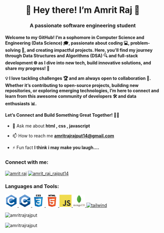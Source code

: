 <h1 align="center">🌟 Hey there! I’m Amrit Raj 👋</h1>
<h3 align="center">A passionate software engineering student</h3>
<h4>
Welcome to my GitHub! I’m a sophomore in Computer Science and Engineering (Data Science) 🎓, passionate about coding 💻, problem-solving 🧩, and creating impactful projects. Here, you'll find my journey through Data Structures and Algorithms (DSA) 🔍 and full-stack development 🌐 as I dive into new tech, build innovative solutions, and share my progress! 🚀

💡 I love tackling challenges 🏆 and am always open to collaboration 🤝. Whether it’s contributing to open-source projects, building new repositories, or exploring emerging technologies, I’m here to connect and learn from this awesome community of developers 🛠️ and data enthusiasts 📊.

Let’s Connect and Build Something Great Together! 🌱😊</h4>


- 💬 Ask me about **html , css , javascript**<p></P>

- 📫 How to reach me **amritrajrajput14@gmail.com**<p></P>

- ⚡ Fun fact **I think i may make you laugh....**<p></p>

<h3 align="left">Connect with me:</h3>
<p align="left">
<a href="https://www.linkedin.com/in/amrit-raj-569547271?utm_source=share&utm_campaign=share_via&utm_content=profile&utm_medium=android_app" target="blank"><img align="center" src="https://raw.githubusercontent.com/rahuldkjain/github-profile-readme-generator/master/src/images/icons/Social/linked-in-alt.svg" alt="amrit raj" height="30" width="40" /></a>
<a href="https://instagram.com/amrit_raj_rajput14" target="blank"><img align="center" src="https://raw.githubusercontent.com/rahuldkjain/github-profile-readme-generator/master/src/images/icons/Social/instagram.svg" alt="amrit_raj_rajput14" height="30" width="40" /></a>
</p>

<h3 align="left">Languages and Tools:</h3>
<p align="left"> <a href="https://www.cprogramming.com/" target="_blank" rel="noreferrer"> <img src="https://raw.githubusercontent.com/devicons/devicon/master/icons/c/c-original.svg" alt="c" width="40" height="40"/> </a> <a href="https://www.w3schools.com/cpp/" target="_blank" rel="noreferrer"> <img src="https://raw.githubusercontent.com/devicons/devicon/master/icons/cplusplus/cplusplus-original.svg" alt="cplusplus" width="40" height="40"/> </a> <a href="https://www.w3schools.com/css/" target="_blank" rel="noreferrer"> <img src="https://raw.githubusercontent.com/devicons/devicon/master/icons/css3/css3-original-wordmark.svg" alt="css3" width="40" height="40"/> </a> <a href="https://www.w3.org/html/" target="_blank" rel="noreferrer"> <img src="https://raw.githubusercontent.com/devicons/devicon/master/icons/html5/html5-original-wordmark.svg" alt="html5" width="40" height="40"/> </a> <a href="https://developer.mozilla.org/en-US/docs/Web/JavaScript" target="_blank" rel="noreferrer"> <img src="https://raw.githubusercontent.com/devicons/devicon/master/icons/javascript/javascript-original.svg" alt="javascript" width="40" height="40"/> </a> <a href="https://www.mongodb.com/" target="_blank" rel="noreferrer"> <img src="https://raw.githubusercontent.com/devicons/devicon/master/icons/mongodb/mongodb-original-wordmark.svg" alt="mongodb" width="40" height="40"/> </a> <a href="https://tailwindcss.com/" target="_blank" rel="noreferrer"> <img src="https://www.vectorlogo.zone/logos/tailwindcss/tailwindcss-icon.svg" alt="tailwind" width="40" height="40"/> </a> </p>

<p><img align="center" src="https://github-readme-stats.vercel.app/api/top-langs?username=amritrajrajput&show_icons=true&locale=en&layout=compact" alt="amritrajrajput" /></p>

<p><img align="center" src="https://github-readme-streak-stats.herokuapp.com/?user=amritrajrajput&" alt="amritrajrajput" /></p>


<!--
**amritrajrajput/amritrajrajput** is a ✨ _special_ ✨ repository because its `README.md` (this file) appears on your GitHub profile.

Here are some ideas to get you started:

- 🔭 I’m currently working on ...
- 🌱 I’m currently learning ...
- 👯 I’m looking to collaborate on ...
- 🤔 I’m looking for help with ...
- 💬 Ask me about ...
- 📫 How to reach me: ...
- 😄 Pronouns: ...
- ⚡ Fun fact: ...
-->
